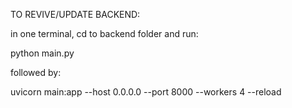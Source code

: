 TO REVIVE/UPDATE BACKEND:

in one terminal, cd to backend folder and run: 

python main.py

followed by:

uvicorn main:app --host 0.0.0.0 --port 8000 --workers 4 --reload

